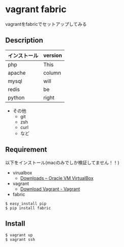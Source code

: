 vagrant fabric
====
vagrantをfabricでセットアップしてみる

## Description

| インストール | version |
|:-----------|:------------|
| php        |        This |
| apache     |      column |
| mysql      |        will |
| redis      |          be |
| python     |       right |

- その他
  - git
  - zsh
  - curl
  - など

## Requirement

以下をインストール(macのみでしか検証してません！！)
- virualbox
  - [Downloads – Oracle VM VirtualBox](https://www.virtualbox.org/wiki/Downloads)
- vagrant
  - [Download Vagrant - Vagrant](https://www.vagrantup.com/downloads.html)
- fabric
```
$ easy_install pip
$ pip install fabric
```

## Install

```
$ vagrant up
$ vagrant ssh
```
